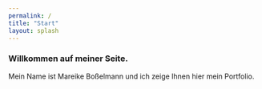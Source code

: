 ```yaml
---
permalink: /
title: "Start"
layout: splash
---
```


### Willkommen auf meiner Seite.

Mein Name ist Mareike Boßelmann und ich zeige Ihnen hier mein Portfolio.

